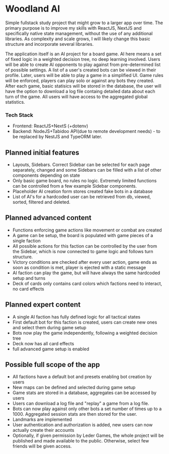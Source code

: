 # Woodland AI

Simple fullstack study project that might grow to a larger app over time. The primary purpose is to improve my skills with ReactJS, NextJS and specifically native state management, without the use of any additional libraries. As complexity and scale grows, I will likely change this basic structure and incorporate several libraries.

The application itself is an AI project for a board game. AI here means a set of fixed logic in a weighted decision tree, no deep learning involved. Users will be able to create AI opponents to play against from pre-determined list of possible settings. A list of a user's created bots can be viewed in their profile. Later, users will be able to play a game in a simplified UI. Game rules will be enforced, players can play solo or against any bots they created. After each game, basic statisics will be stored in the database, the user will have the option to download a log file containg detailed data about each turn of the game. All users will have access to the aggregated global statistics.

### Tech Stack

- Frontend: ReactJS+NextS (+dotenv)
- Backend: NodeJS+Tabidoo API(due to remote development needs) - to be replaced by NestJS and TypeORM later.

## Planned initial features

- Layouts, Sidebars. Correct Sidebar can be selected for each page separately, changed and some Sidebars can be filled with a list of other components depending on state
- Only basic game board, no rules no logic. Extremely limited functions can be controlled from a few example Sidebar components.
- Placeholder AI creation form stores created fake bots in a database
- List of AI's for a hardcoded user can be retrieved from db, viewed, sorted, filtered and deleted.

## Planned advanced content

- Functions enforcing game actions like movement or combat are created
- A game can be setup, the board is populated with game pieces of a single faction
- All possible actions for this faction can be controlled by the user from the Sidebar, which is now connected to game logic and follows turn structure.
- Victory conditions are checked after every user action, game ends as soon as condition is met, player is ejected with a static message
- AI faction can play the game, but will have always the same hardcoded setup and turns
- Deck of cards only contains card colors which factions need to interact, no card effects

## Planned expert content

- A single AI faction has fully defined logic for all tactical states
- First default bot for this faction is created, users can create new ones and select them during game setup
- Bots now play the game independently, following a weighted decision tree
- Deck now has all card effects
- full advanced game setup is enabled

## Possible full scope of the app

- All factions have a default bot and presets enabling bot creation by users
- New maps can be defined and selected during game setup
- Game stats are stored in a database, aggregates can be accessed by users
- Users can download a log file and "replay" a game from a log file.
- Bots can now play against only other bots a set number of times up to a 1000. Aggregated session stats are then stored for the user.
- Landmarks are implemented
- User authentication and authorization is added, new users can now actually create their accounts
- Optionally, if given permission by Leder Games, the whole project will be published and made available to the public. Otherwise, select few friends will be given access.
